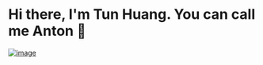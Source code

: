 # Hi there, I'm Tun Huang. You can call me Anton 👋
[![image]({https://img.shields.io/badge/-Tun%20Huang-blue?style=flat&logo=Linkedin&logoColor=white})](https://www.linkedin.com/in/tun-huang-877a071b2/)
<!--
**TunHuang/TunHuang** is a ✨ _special_ ✨ repository because its `README.md` (this file) appears on your GitHub profile.

Here are some ideas to get you started:

- 🔭 I’m currently working on ...
- 🌱 I’m currently learning ...
- 👯 I’m looking to collaborate on ...
- 🤔 I’m looking for help with ...
- 💬 Ask me about ...
- 📫 How to reach me: ...
- 😄 Pronouns: ...
- ⚡ Fun fact: ...
-->
